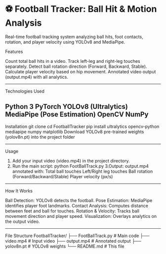 # ⚽ Football Tracker: Ball Hit & Motion Analysis
Real-time football tracking system analyzing ball hits, foot contacts, rotation, and player velocity using YOLOv8 and MediaPipe.

Features

Count total ball hits in a video.
Track left-leg and right-leg touches separately.
Detect ball rotation direction (Forward, Backward, Stable).
Calculate player velocity based on hip movement.
Annotated video output (output.mp4) with all analytics.

---
Technologies Used

Python 3
PyTorch
YOLOv8 (Ultralytics)
MediaPipe (Pose Estimation)
OpenCV
NumPy
---
Installation
git clone <your-repo-url>
cd FootballTracker
pip install ultralytics opencv-python mediapipe numpy matplotlib
Download YOLOv8 pre-trained weights (yolov8n.pt) into the project folder

---
Usage

1. Add your input video (video.mp4) in the project directory.
2. Run the main script:
python FootBallTrack.py
3.Output: output.mp4 annotated with:
Total ball touches
Left/Right leg touches
Ball rotation (Forward/Backward/Stable)
Player velocity (px/s)

---

How It Works

Ball Detection: YOLOv8 detects the football.
Pose Estimation: MediaPipe identifies player foot landmarks.
Contact Analysis: Computes distance between feet and ball for touches.
Rotation & Velocity: Tracks ball movement direction and player speed.
Visualization: Overlays analytics on the output video.

---

File Structure
FootballTracker/
├── FootBallTrack.py       # Main code
├── video.mp4             # Input video
├── output.mp4            # Annotated output
├── yolov8n.pt            # YOLOv8 weights
└── README.md             # This file
